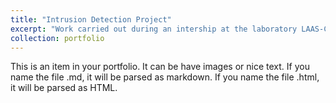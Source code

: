 ```yaml
---
title: "Intrusion Detection Project"
excerpt: "Work carried out during an intership at the laboratory LAAS-CNRS.<br/><img src='/images/hacker.png'>"
collection: portfolio
---
```


This is an item in your portfolio. It can be have images or nice text. If you name the file .md, it will be parsed as markdown. If you name the file .html, it will be parsed as HTML. 
